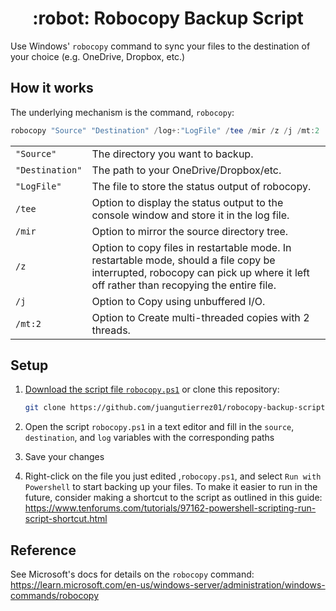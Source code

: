 <h1 align="center">
:robot: Robocopy Backup Script
</h1>

Use Windows' `robocopy` command to sync your files to the destination of your choice (e.g. OneDrive, Dropbox, etc.)

## How it works

The underlying mechanism is the command, `robocopy`:

```powershell
robocopy "Source" "Destination" /log+:"LogFile" /tee /mir /z /j /mt:2
```

|||
|---|---|
|`"Source"`|The directory you want to backup.|
|`"Destination"`|The path to your OneDrive/Dropbox/etc.|
|`"LogFile"`|The file to store the status output of robocopy.|
|`/tee`|Option to display the status output to the console window and store it in the log file.|
|`/mir`|Option to mirror the source directory tree.|
|`/z`|Option to copy files in restartable mode. In restartable mode, should a file copy be interrupted, robocopy can pick up where it left off rather than recopying the entire file.|
|`/j`|Option to Copy using unbuffered I/O.|
|`/mt:2`|Option to Create multi-threaded copies with 2 threads.|

## Setup

1. [Download the script file `robocopy.ps1`](https://github.com/juangutierrez01/robocopy-backup-script/blob/main/robocopy.ps1) or clone this repository:

    ```bash
    git clone https://github.com/juangutierrez01/robocopy-backup-script
    ```

2. Open the script `robocopy.ps1` in a text editor and fill in the `source`, `destination`, and `log` variables with the corresponding paths

3. Save your changes

4. Right-click on the file you just edited ,`robocopy.ps1`, and select `Run with Powershell` to start backing up your files. To make it easier to run in the future, consider making a shortcut to the script as outlined in this guide: <https://www.tenforums.com/tutorials/97162-powershell-scripting-run-script-shortcut.html>


## Reference

See Microsoft's docs for details on the `robocopy` command: <https://learn.microsoft.com/en-us/windows-server/administration/windows-commands/robocopy>
